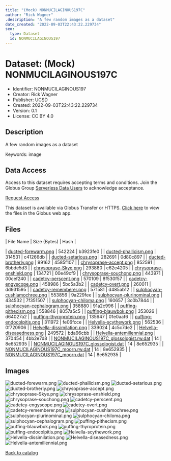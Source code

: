 ```yaml
---
title: "(Mock) NONMUCILAGINOUS197C"
author: "Rick Wagner"
.description: "A few random images as a dataset"
date_created: "2022-09-03T22:43:22.229734"
seo:
  type: Dataset
  id: NONMUCILAGINOUS197
---
```

# Dataset: (Mock) NONMUCILAGINOUS197C
- Identifier: NONMUCILAGINOUS197
- Creator: Rick Wagner
- Publisher: UCSD
- Created: 2022-09-03T22:43:22.229734
- Version: 0.1
- License: CC BY 4.0
## Description
A few random images as a dataset

Keywords: image
## Data Access
Access to this dataset requires accepting terms and conditions. Join the Globus Group [Serverless Data Users](260da91f-3496-11ed-b941-972795fc9504) to acknowledge acceptance.

[Request Access](https://app.globus.org/groups/260da91f-3496-11ed-b941-972795fc9504/join)

This dataset is available via Globus Transfer or HTTPS.
[Click here](https://app.globus.org/file-manager?origin_id=6528bad5-bc02-497d-8a4f-a38547d0e72a&origin_path=/serverless/allusers/NONMUCILAGINOUS197/) to view the files in the Globus web app.
## Files
 | File Name | Size (Bytes) | Hash |

 | [ducted-forewarm.png](https://g-b0978f.0ed28.75bc.data.globus.org/serverless/allusers/NONMUCILAGINOUS197/ducted-forewarm.png) | 542224 | b3923fe0 |
 | [ducted-phallicism.png](https://g-b0978f.0ed28.75bc.data.globus.org/serverless/allusers/NONMUCILAGINOUS197/ducted-phallicism.png) | 314531 | c41266db |
 | [ducted-setarious.png](https://g-b0978f.0ed28.75bc.data.globus.org/serverless/allusers/NONMUCILAGINOUS197/ducted-setarious.png) | 282691 | 0d80c897 |
 | [ducted-brotherly.png](https://g-b0978f.0ed28.75bc.data.globus.org/serverless/allusers/NONMUCILAGINOUS197/ducted-brotherly.png) | 99162 | 4585f107 |
 | [chrysoprase-accept.png](https://g-b0978f.0ed28.75bc.data.globus.org/serverless/allusers/NONMUCILAGINOUS197/chrysoprase-accept.png) | 852591 | 6bbde5d3 |
 | [chrysoprase-Skye.png](https://g-b0978f.0ed28.75bc.data.globus.org/serverless/allusers/NONMUCILAGINOUS197/chrysoprase-Skye.png) | 293880 | c62e4205 |
 | [chrysoprase-enshield.png](https://g-b0978f.0ed28.75bc.data.globus.org/serverless/allusers/NONMUCILAGINOUS197/chrysoprase-enshield.png) | 134721 | 00e49cf9 |
 | [chrysoprase-souchong.png](https://g-b0978f.0ed28.75bc.data.globus.org/serverless/allusers/NONMUCILAGINOUS197/chrysoprase-souchong.png) | 443971 | 00cef240 |
 | [cadetcy-perscent.png](https://g-b0978f.0ed28.75bc.data.globus.org/serverless/allusers/NONMUCILAGINOUS197/cadetcy-perscent.png) | 570109 | 8f530f57 |
 | [cadetcy-engyscope.png](https://g-b0978f.0ed28.75bc.data.globus.org/serverless/allusers/NONMUCILAGINOUS197/cadetcy-engyscope.png) | 458986 | 5bc5a3b2 |
 | [cadetcy-overt.png](https://g-b0978f.0ed28.75bc.data.globus.org/serverless/allusers/NONMUCILAGINOUS197/cadetcy-overt.png) | 260011 | dd931595 |
 | [cadetcy-rememberer.png](https://g-b0978f.0ed28.75bc.data.globus.org/serverless/allusers/NONMUCILAGINOUS197/cadetcy-rememberer.png) | 571581 | d485ab12 |
 | [sulphocyan-cushlamochree.png](https://g-b0978f.0ed28.75bc.data.globus.org/serverless/allusers/NONMUCILAGINOUS197/sulphocyan-cushlamochree.png) | 553856 | 9a229fee |
 | [sulphocyan-plurinominal.png](https://g-b0978f.0ed28.75bc.data.globus.org/serverless/allusers/NONMUCILAGINOUS197/sulphocyan-plurinominal.png) | 434532 | 7f351507 |
 | [sulphocyan-chiloma.png](https://g-b0978f.0ed28.75bc.data.globus.org/serverless/allusers/NONMUCILAGINOUS197/sulphocyan-chiloma.png) | 160657 | 3c0b7844 |
 | [sulphocyan-cephalogram.png](https://g-b0978f.0ed28.75bc.data.globus.org/serverless/allusers/NONMUCILAGINOUS197/sulphocyan-cephalogram.png) | 358880 | 91a2c996 |
 | [puffing-pithecism.png](https://g-b0978f.0ed28.75bc.data.globus.org/serverless/allusers/NONMUCILAGINOUS197/puffing-pithecism.png) | 558846 | 8057a5c5 |
 | [puffing-blauwbok.png](https://g-b0978f.0ed28.75bc.data.globus.org/serverless/allusers/NONMUCILAGINOUS197/puffing-blauwbok.png) | 353026 | d64027a2 |
 | [puffing-thyroprotein.png](https://g-b0978f.0ed28.75bc.data.globus.org/serverless/allusers/NONMUCILAGINOUS197/puffing-thyroprotein.png) | 135647 | 01e0aaf6 |
 | [puffing-endocolpitis.png](https://g-b0978f.0ed28.75bc.data.globus.org/serverless/allusers/NONMUCILAGINOUS197/puffing-endocolpitis.png) | 311972 | fe06fcce |
 | [Helvella-scythework.png](https://g-b0978f.0ed28.75bc.data.globus.org/serverless/allusers/NONMUCILAGINOUS197/Helvella-scythework.png) | 562536 | 0f720906 |
 | [Helvella-dissimilation.png](https://g-b0978f.0ed28.75bc.data.globus.org/serverless/allusers/NONMUCILAGINOUS197/Helvella-dissimilation.png) | 339024 | 4c5c7de2 |
 | [Helvella-diseasedness.png](https://g-b0978f.0ed28.75bc.data.globus.org/serverless/allusers/NONMUCILAGINOUS197/Helvella-diseasedness.png) | 249572 | bda96cbb |
 | [Helvella-antemillennial.png](https://g-b0978f.0ed28.75bc.data.globus.org/serverless/allusers/NONMUCILAGINOUS197/Helvella-antemillennial.png) | 370454 | 4bb2e7d8 |
 | [NONMUCILAGINOUS197C_glossologist.rw.dat](https://g-b0978f.0ed28.75bc.data.globus.org/serverless/allusers/NONMUCILAGINOUS197/NONMUCILAGINOUS197C_glossologist.rw.dat) | 14 | 8e652935 |
 | [NONMUCILAGINOUS197C_glossologist.dat](https://g-b0978f.0ed28.75bc.data.globus.org/serverless/allusers/NONMUCILAGINOUS197/NONMUCILAGINOUS197C_glossologist.dat) | 14 | 8e652935 |
 | [NONMUCILAGINOUS197C_moorn.rw.dat](https://g-b0978f.0ed28.75bc.data.globus.org/serverless/allusers/NONMUCILAGINOUS197/NONMUCILAGINOUS197C_moorn.rw.dat) | 14 | 8e652935 |
 | [NONMUCILAGINOUS197C_moorn.dat](https://g-b0978f.0ed28.75bc.data.globus.org/serverless/allusers/NONMUCILAGINOUS197/NONMUCILAGINOUS197C_moorn.dat) | 14 | 8e652935 |
## Images
![ducted-forewarm.png](https://g-b0978f.0ed28.75bc.data.globus.org/serverless/allusers/NONMUCILAGINOUS197/ducted-forewarm.png) ![ducted-phallicism.png](https://g-b0978f.0ed28.75bc.data.globus.org/serverless/allusers/NONMUCILAGINOUS197/ducted-phallicism.png) ![ducted-setarious.png](https://g-b0978f.0ed28.75bc.data.globus.org/serverless/allusers/NONMUCILAGINOUS197/ducted-setarious.png) ![ducted-brotherly.png](https://g-b0978f.0ed28.75bc.data.globus.org/serverless/allusers/NONMUCILAGINOUS197/ducted-brotherly.png) ![chrysoprase-accept.png](https://g-b0978f.0ed28.75bc.data.globus.org/serverless/allusers/NONMUCILAGINOUS197/chrysoprase-accept.png) ![chrysoprase-Skye.png](https://g-b0978f.0ed28.75bc.data.globus.org/serverless/allusers/NONMUCILAGINOUS197/chrysoprase-Skye.png) ![chrysoprase-enshield.png](https://g-b0978f.0ed28.75bc.data.globus.org/serverless/allusers/NONMUCILAGINOUS197/chrysoprase-enshield.png) ![chrysoprase-souchong.png](https://g-b0978f.0ed28.75bc.data.globus.org/serverless/allusers/NONMUCILAGINOUS197/chrysoprase-souchong.png) ![cadetcy-perscent.png](https://g-b0978f.0ed28.75bc.data.globus.org/serverless/allusers/NONMUCILAGINOUS197/cadetcy-perscent.png) ![cadetcy-engyscope.png](https://g-b0978f.0ed28.75bc.data.globus.org/serverless/allusers/NONMUCILAGINOUS197/cadetcy-engyscope.png) ![cadetcy-overt.png](https://g-b0978f.0ed28.75bc.data.globus.org/serverless/allusers/NONMUCILAGINOUS197/cadetcy-overt.png) ![cadetcy-rememberer.png](https://g-b0978f.0ed28.75bc.data.globus.org/serverless/allusers/NONMUCILAGINOUS197/cadetcy-rememberer.png) ![sulphocyan-cushlamochree.png](https://g-b0978f.0ed28.75bc.data.globus.org/serverless/allusers/NONMUCILAGINOUS197/sulphocyan-cushlamochree.png) ![sulphocyan-plurinominal.png](https://g-b0978f.0ed28.75bc.data.globus.org/serverless/allusers/NONMUCILAGINOUS197/sulphocyan-plurinominal.png) ![sulphocyan-chiloma.png](https://g-b0978f.0ed28.75bc.data.globus.org/serverless/allusers/NONMUCILAGINOUS197/sulphocyan-chiloma.png) ![sulphocyan-cephalogram.png](https://g-b0978f.0ed28.75bc.data.globus.org/serverless/allusers/NONMUCILAGINOUS197/sulphocyan-cephalogram.png) ![puffing-pithecism.png](https://g-b0978f.0ed28.75bc.data.globus.org/serverless/allusers/NONMUCILAGINOUS197/puffing-pithecism.png) ![puffing-blauwbok.png](https://g-b0978f.0ed28.75bc.data.globus.org/serverless/allusers/NONMUCILAGINOUS197/puffing-blauwbok.png) ![puffing-thyroprotein.png](https://g-b0978f.0ed28.75bc.data.globus.org/serverless/allusers/NONMUCILAGINOUS197/puffing-thyroprotein.png) ![puffing-endocolpitis.png](https://g-b0978f.0ed28.75bc.data.globus.org/serverless/allusers/NONMUCILAGINOUS197/puffing-endocolpitis.png) ![Helvella-scythework.png](https://g-b0978f.0ed28.75bc.data.globus.org/serverless/allusers/NONMUCILAGINOUS197/Helvella-scythework.png) ![Helvella-dissimilation.png](https://g-b0978f.0ed28.75bc.data.globus.org/serverless/allusers/NONMUCILAGINOUS197/Helvella-dissimilation.png) ![Helvella-diseasedness.png](https://g-b0978f.0ed28.75bc.data.globus.org/serverless/allusers/NONMUCILAGINOUS197/Helvella-diseasedness.png) ![Helvella-antemillennial.png](https://g-b0978f.0ed28.75bc.data.globus.org/serverless/allusers/NONMUCILAGINOUS197/Helvella-antemillennial.png) 

[Back to catalog](../)

